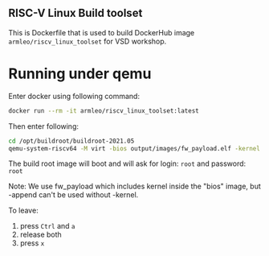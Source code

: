 ## RISC-V Linux Build toolset
This is Dockerfile that is used to build DockerHub image `armleo/riscv_linux_toolset` for VSD workshop.

# Running under qemu
Enter docker using following command:
```bash
docker run --rm -it armleo/riscv_linux_toolset:latest
```

Then enter following:
```bash
cd /opt/buildroot/buildroot-2021.05
qemu-system-riscv64 -M virt -bios output/images/fw_payload.elf -kernel output/images/Image -drive file=output/images/rootfs.ext2,format=raw,id=hd0 -device virtio-blk-device,drive=hd0 -netdev user,id=net0 -device virtio-net-device,netdev=net0 -append "root=/dev/vda rw console=ttyS0" -nographic
```

The build root image will boot and will ask for login: `root` and password: `root`

Note: We use fw_payload which includes kernel inside the "bios" image, but -append can't be used without -kernel.

To leave:
1. press `Ctrl` and `a`
2. release both
3. press `x`